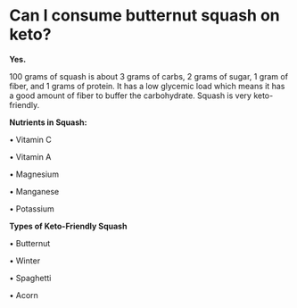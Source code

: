 # Can I consume butternut squash on keto?

**Yes.**

100 grams of squash is about 3 grams of carbs, 2 grams of sugar, 1 gram of fiber, and 1 grams of protein. It has a low glycemic load which means it has a good amount of fiber to buffer the carbohydrate. Squash is very keto-friendly.

**Nutrients in Squash:**

• Vitamin C

• Vitamin A

• Magnesium

• Manganese

• Potassium

**Types of Keto-Friendly Squash**

• Butternut

• Winter

• Spaghetti

• Acorn